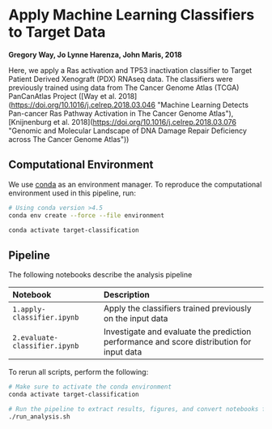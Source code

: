 # Apply Machine Learning Classifiers to Target Data

**Gregory Way, Jo Lynne Harenza, John Maris, 2018**

Here, we apply a Ras activation and TP53 inactivation classifier to Target Patient Derived Xenograft (PDX) RNAseq data.
The classifiers were previously trained using data from The Cancer Genome Atlas (TCGA) PanCanAtlas Project ([Way et al. 2018](https://doi.org/10.1016/j.celrep.2018.03.046 \"Machine Learning Detects Pan-cancer Ras Pathway Activation in The Cancer Genome Atlas\"), [Knijnenburg et al. 2018](https://doi.org/10.1016/j.celrep.2018.03.076 \"Genomic and Molecular Landscape of DNA Damage Repair Deficiency across The Cancer Genome Atlas\")) 

## Computational Environment

We use [conda](https://conda.io/docs/user-guide/install/index.html) as an environment manager.
To reproduce the computational environment used in this pipeline, run:

```bash
# Using conda version >4.5
conda env create --force --file environment

conda activate target-classification
```

## Pipeline

The following notebooks describe the analysis pipeline

| Notebook | Description |
| :------- | :---------- |
| `1.apply-classifier.ipynb` | Apply the classifiers trained previously on the input data |
| `2.evaluate-classifier.ipynb` | Investigate and evaluate the prediction performance and score distribution for input data |

To rerun all scripts, perform the following:

```bash
# Make sure to activate the conda environment
conda activate target-classification

# Run the pipeline to extract results, figures, and convert notebooks for easy viewing
./run_analysis.sh
```
